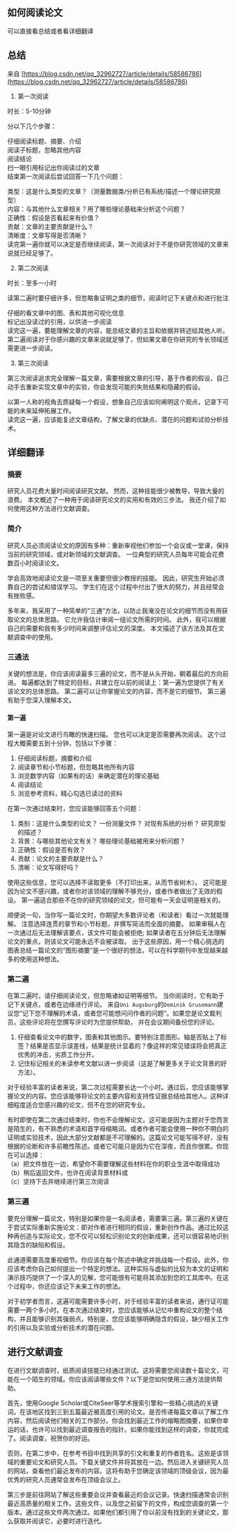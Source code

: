
## 如何阅读论文
可以直接看总结或者看详细翻译

## 总结
来自 [https://blog.csdn.net/qq_32962727/article/details/58586786](https://blog.csdn.net/qq_32962727/article/details/58586786)

1. 第一次阅读

时长：5-10分钟

分以下几个步骤：

仔细阅读标题、摘要、介绍  
阅读子标题，忽略其他内容  
阅读结论  
扫一眼引用标记出你阅读过的文章  
结束第一次阅读后尝试回答一下几个问题：  

类型：这是什么类型的文章？（测量数据类/分析已有系统/描述一个理论研究原型）  
内容：与其他什么文章相关？用了哪些理论基础来分析这个问题？  
正确性：假设是否看起来有价值？  
贡献：文章的主要贡献是什么？  
清晰度：文章写得是否清晰？  
读完第一遍你就可以决定是否继续阅读，第一次阅读对于不是你研究领域的文章来说就已经足够了。  

2. 第二次阅读

时长：至多一小时  

读第二遍时要仔细许多，但忽略象证明之类的细节，阅读时记下关键点和进行批注  

仔细的看文章中的图、表和其他可视化信息  
标记出没读过的引用，以供进一步阅读  
读完这一遍，要能理解文章的内容，能总结文章的主旨和依据并转述给其他人听。第二遍阅读对于你感兴趣的文章来说就足够了，但如果文章在你研究的专长领域还需更进一步阅读。  

3. 第三次阅读

第三次阅读追求完全理解一篇文章，需要根据文章的引导，基于作者的假设，自己动手去重新实现文章中的实验，你会发现可能的失败结果和隐藏的假设。  

以第一人称的视角去质疑每一个假设，想象自己应该如何阐明这个观点，记录下可能的未来延伸拓展工作。   
读完这一遍，应该能复述文章结构，了解文章的优缺点、潜在的问题和试验分析技术。  


## 详细翻译
### 摘要
研究人员花费大量时间阅读研究文献。 然而，这种技能很少被教导，导致大量的浪费。 本文概述了一种用于阅读研究论文的实用和有效的三步法。 我还介绍了如何使用这种方法进行文献调查。

### 简介

研究人员必须阅读论文的原因有多种：重新审视他们参加一个会议或一堂课，保持当前的研究领域，或对新领域的文献调查。 一位典型的研究人员每年可能会花费数百小时阅读论文。

学会高效地阅读论文是一项至关重要但很少教授的技能。 因此，研究生开始必须靠自己的尝试和错误学习。 学生们在这个过程中付出了很大的努力，并且经常会有挫败感。

多年来，我采用了一种简单的“三通”方法，以防止我淹没在论文的细节而没有用获取论文的总体思路。 它允许我估计审阅一组论文所需的时间。 此外，我可以根据自己的需要和我有多少时间来调整评估论文的深度。 本文描述了该方法及其在文献调查中的使用。

### 三通法
关键的想法是，你应该阅读最多三遍的论文，而不是从头开始，朝着最后的方向前进。 每遍都达到了特定的目标，并建立在以前的阅读上：第一遍为您提供了有关该论文的总体思路。 第二遍可以让你掌握论文的内容，而不是它的细节。 第三遍有助于您深入理解本文。

#### 第一遍
第一遍是对论文进行鸟瞰的快速扫描。 您也可以决定是否需要再次阅读。 这个过程大概需要五到十分钟，包括以下步骤：  
1. 仔细阅读标题，摘要和介绍  
2. 阅读章节和小节标题，但忽略其他所有内容  
3. 浏览数学内容（如果有的话）来确定潜在的理论基础  
4. 阅读结论  
5. 浏览参考资料，精心勾选已读过的资料  

在第一次通过结束时，您应该能够回答五个问题：  

1. 类别：这是什么类型的论文？ 一份测量文件？ 对现有系统的分析？ 研究原型的描述？  
2. 背景：与哪些其他论文有关？ 哪些理论基础被用来分析问题？  
3. 正确性：假设是否有效？   
4. 贡献：论文的主要贡献是什么？  
5. 清晰：论文写得好吗？  

使用这些信息，您可以选择不读取更多（不打印出来，从而节省树木）。 这可能是因为论文不感兴趣，或者你对该领域的理解不够充分，或者作者做出了无效的假设。 第一遍适合那些不在你的研究领域的论文，但可能有一天会证明是相关的。  

顺便说一句，当你写一篇论文时，你期望大多数评论者（和读者）看过一次就能理解。 注意选择连贯的章节和小节标题，并撰写简洁而全面的摘要。 如果审稿人在一次通过后无法理解该要点，该文件可能会被拒绝; 如果读者在五分钟后无法理解论文的重点，则该论文可能永远不会被读取。 出于这些原因，用一个精心挑选的图表总结一篇论文的“图形摘要”是一个很好的想法，可以在科学期刊中发现越来越多的使用这种想法。


### 第二遍
在第二遍时，请仔细阅读论文，但忽略诸如证明等细节。 当你阅读时，它有助于记下关键点，或者在边缘进行评论。 来自`Uni Augsburg`的`Dominik Grusemann`建议您“记下您不理解的术语，或者您可能想问问作者的问题”。如果您是论文裁判员，这些评论将在您撰写评论时为您提供帮助， 并在会议期间备份您的评论。

1. 仔细查看论文中的数字，图表和其他图示。要特别注意图形。轴是否贴上了标签？结果是否显示误差线，结果是统计显着的？像这样的常见错误将会把真正优秀的冲击，劣质工作分开。  
2. 记住标记相关的未读参考文献以进一步阅读（这是了解更多关于论文背景的好方法）。

对于经验丰富的读者来说，第二次过程需要长达一个小时。通过后，您应该能够掌握论文的内容。您应该能够将论文的主要内容和支持性证据总结给其他人。这种详细程度适合您感兴趣的论文，但不在您的研究专业。  

有时即使在第二次通过结束时，你也不会理解论文。这可能是因为主题对于您而言是陌生的，有不熟悉的术语和首字母缩略词。或者作者可能会使用一种你不明白的证明或实验技术，因此大部分文献都是不可理解的。这篇论文可能写得不好，没有根据的论断和许多前瞻性陈述。或者它可能只是因为它在深夜，而且你很累。你现在可以选择：  
（a）把文件放在一边，希望你不需要理解这些材料在你的职业生涯中取得成功    
（b）稍后返回文件，也许在阅读背景材料或    
（c）坚持下去并继续进行第三次阅读     


### 第三遍

要充分理解一篇论文，特别是如果你是一名阅读者，需要第三遍。第三遍的关键在于尝试实际重新实施论文：即对作者进行相同的假设，重新创作作品。通过比较这种再创造与实际论文，您不仅可以轻松识别论文的创新成果，还可以很容易地识别其隐含的缺陷和假设。  

此通道需要高度重视细节。你应该在每个陈述中确定并挑战每一个假设。此外，你应该考虑你自己如何提出一个特定的想法。这种实际与虚拟的比较为本文的证明和演示技巧提供了一个深入的见解，您可能很有可能将其添加到您的工具库中。在这个过程中，你还应该记下未来工作的想法。  

对于初学者而言，这遍可能需要许多小时，对于经验丰富的读者来说，通行证可能需要一两个多小时。在本次通过结束时，您应该能够从记忆中重构论文的整个结构，并且能够识别其强弱点。特别是，您应该能够明确隐含的假设，缺少相关工作的引用以及实验或分析技术的潜在问题。   


## 进行文献调查
在进行文献调查时，纸质阅读技能已经通过测试。这将需要您阅读数十篇论文，可能在一个陌生的领域。你应该阅读哪些文件？以下是您如何使用三通方法提供帮助。   

首先，使用Google Scholar或CiteSeer等学术搜索引擎和一些精心挑选的关键词，在该地区找到三到五篇最​​近被高度引用的论文。是否传递每篇文章以了解工作内容，然后阅读他们相关的工作部分。你会找到最近工作的缩略图摘要，如果你幸运的话，也许可以找到最近调查报告的指针。如果你能找到这样的调查，你就完成了。阅读调查，祝贺你的好运。    

否则，在第二步中，在参考书目中找到共享的引文和重复的作者姓名。这些是该领域的重要论文和研究人员。下载关键文件并将其放在一边。然后进入关键研究人员的网站，查看他们最近发布的内容。这将有助于您确定该领域的顶级会议，因为最优秀的研究人员通常会发布在顶级会议上。  

第三步是前往网站了解这些重要会议并查看最近的会议记录。快速扫描通常会识别最近高质量的相关工作。这些文件，以及您之前留下的文件，构成您调查的第一个版本。通过这些文件两次通过。如果他们都引用了你以前没有找到的关键论文，那么获取并阅读它，必要时进行迭代。  

